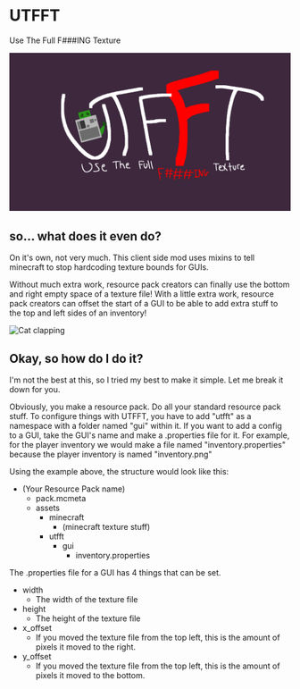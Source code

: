# UTFFT
Use The Full F###ING Texture

![UTFFT Banner](UTFFT_banner.png)

## so... what does it even do?
On it's own, not very much. This client side mod uses mixins to tell minecraft to stop hardcoding texture bounds for GUIs.

Without much extra work, resource pack creators can finally use the bottom and right empty space of a texture file! With a little extra work, resource pack creators can offset the start of a GUI to be able to add extra stuff to the top and left sides of an inventory!

![Cat clapping](https://media.tenor.com/GZskxWx-48UAAAAi/cat-cat-meme.gif)

## Okay, so how do I do it?
I'm not the best at this, so I tried my best to make it simple. Let me break it down for you.

Obviously, you make a resource pack. Do all your standard resource pack stuff. To configure things with UTFFT, you have to add "utfft" as a namespace with a folder named "gui" within it.
If you want to add a config to a GUI, take the GUI's name and make a .properties file for it. For example, for the player inventory we would make a file named "inventory.properties" because the player inventory is named "inventory.png"

Using the example above, the structure would look like this:
- (Your Resource Pack name)
  - pack.mcmeta
  - assets
    - minecraft
      - (minecraft texture stuff)
    - utfft
      - gui
        - inventory.properties

The .properties file for a GUI has 4 things that can be set.
- width
  - The width of the texture file
- height
  - The height of the texture file
- x_offset
  - If you moved the texture file from the top left, this is the amount of pixels it moved to the right.
- y_offset
  - If you moved the texture file from the top left, this is the amount of pixels it moved to the bottom.

